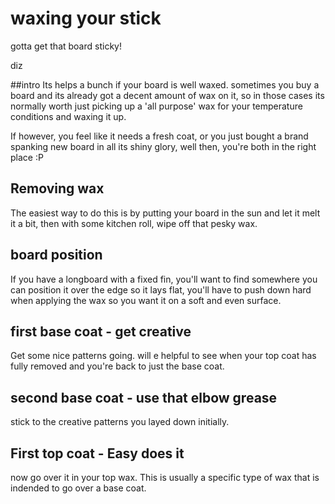 


# waxing your stick
gotta get that board sticky!

diz

##intro
Its helps a bunch if your board is well waxed. sometimes you buy a board and its already got a decent amount of wax on it, so in those cases its normally worth just picking up a 'all purpose' wax for your temperature conditions and waxing it up.

If however, you feel like it needs a fresh coat, or you just bought a brand spanking new board in all its shiny glory, well then, you're both in the right place :P

## Removing wax
The easiest way to do this is by putting your board in the sun and let it melt it a bit, then with some kitchen roll, wipe off that pesky wax.


## board position
If you have a longboard with a fixed fin, you'll want to find somewhere you can position it over the edge so it lays flat, you'll have to push down hard when applying the wax so you want it on a soft and even surface. 


## first base coat - get creative
Get some nice patterns going. will  e helpful to see when your top coat has fully removed and you're back to just the base coat.


## second base coat - use that elbow grease
stick to the creative patterns you layed down initially. 

## First top coat - Easy does it
now go over it in your top wax. This is usually a specific type of wax that is indended to go over a base coat.
